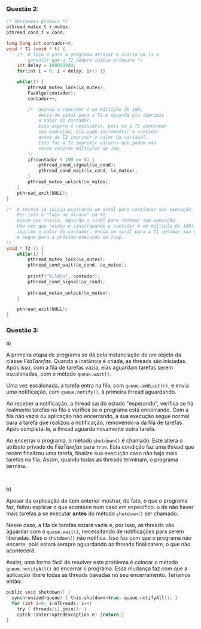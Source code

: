 ### Questão 2:
```c
/* Variaveis globais */
pthread_mutex_t x_mutex;
pthread_cond_t x_cond;

long long int contador=0;
void * T1 (void * t) {
	/* 	O laço é para o programa atrasar o início da T1 e
		garantir que a T2 sempre inicie primeiro */
	int delay = 100000000;
	for(int i = 0; i < delay; i++) {}

	while(1) {
		pthread_mutex_lock(&x_mutex);
		FazAlgo(contador);
		contador++;

		/* 	Quando o contador é um múltiplo de 100,
			envia um sinal para a T2 e aguarda ela imprimir
			o valor do contador.
			Essa espera é necessária, pois se a T1 continuar
			sua execução, ela pode incrementar o contador
			antes da T2 imprimir o valor da variável.
			Isto faz a T2 imprimir valores que podem não
			serem valores múltiplos de 100.
		*/
		if(contador % 100 == 0) {
			pthread_cond_signal(&x_cond);
			pthread_cond_wait(&x_cond, &x_mutex);
		}
		pthread_mutex_unlock(&x_mutex);
	}
	pthread_exit(NULL);
}

/* 	A thread já inicia esperando um sinal para continuar sua execução.
	Por isso o "laço de atraso" na T1.
	Assim que inicia, aguarda o sinal para retomar sua execução.
	Uma vez que recebe o sinal(quando o contador é um múltiplo de 100), 
	imprime o valor do contador, envia um sinal para a T1 retomar sua execução
	e segue para a próxima execução do loop.
*/
void * T2 () {
	while(1) {
		pthread_mutex_lock(&x_mutex);
		pthread_cond_wait(&x_cond, &x_mutex);
		
		printf("%lld\n", contador);
		pthread_cond_signal(&x_cond);
		
		pthread_mutex_unlock(&x_mutex);
	}

	pthread_exit(NULL);
}
```

### Questão 3:
a) 
<p>

A primeira etapa do programa se dá pela instanciação de um objeto da classe _FilaTarefas_. Quando a instância é criada, as threads são iniciadas. Após isso, com a fila de tarefas vazia, elas aguardam tarefas serem escalonadas, com o método `queue.wait()`.</p>

<p>

Uma vez escalonada, a tarefa entra na fila, com `queue.addLast(r)`, e envia uma notificação,  com `queue.notify()`, à primeira thread aguardando.</p>

<p>

Ao receber a notificação, a thread sai do estado "esperando", verifica se há realmente tarefas na fila e verifica se o programa está encerrando. Com a fila não vazia ou aplicação não encerrando, a sua execução segue normal para a tarefa que realizou a notificação, removendo-a da fila de tarefas. Após completá-la, a thread aguarda novamente outra tarefa.</p>

<p>

Ao encerrar o programa, o método `shutdown()` é chamado. Este altera o atributo privado de _FilaTarefas_ para `true`. Esta condição faz uma thread que recém finalizou uma tarefa, finalize sua execução caso não haja mais tarefas na fila. Assim, quando todas as threads terminam, o programa termina.</p>
 
<br>

b) 
<p>

Apesar da explicação do item anterior mostrar, de fato, o que o programa faz, faltou explicar o que acontece num caso em específico: o de não haver mais tarefas a se executar **antes** do método `shutdown()` ser chamado.</p>

<p>

Nesse caso, a fila de tarefas estará vazia e, por isso, as threads vão aguardar com o `queue.wait()`, necessitando de notificações para serem liberadas. Mas o `shutdown()` não notifica. Isso faz com que o programa não encerre, pois estará sempre aguardando as threads finalizarem, o que não acontecerá.</p>

<p>

Assim, uma forma fácil de resolver este problema é colocar o método `queue.notifyAll()` ao encerrar o programa. Essa mudança faz com que a aplicação libere todas as threads travadas no seu encerramento. Teríamos então:</p>

```c
public void shutdown() {
  synchronized(queue) { this.shutdown=true; queue.notifyAll(); }
  for (int i=0; i<nThreads; i++)
    try { threads[i].join(); }
    catch (InterruptedException e) {return;}
}
```